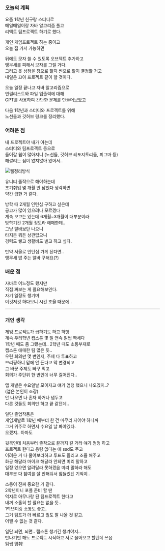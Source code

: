### 오늘의 계획 

요즘 1학년 친구랑 스터디로  
메일매일이랑 자바 알고리즘 풀고  
리액트 팀프로젝트 하기로 했다.  

개인 게임프로젝트 하는 중이고  
오늘 집 가서 가능하면  
  
뒤에도 모자 쓸 수 있도록 오브젝트 추가하고  
앵무새를 피해서 모자를 그릴 거다.  
그리고 옷 상점을 창으로 할지 씬으로 할지 결정할 거고  
내일은 끄아 프로젝트 같이 할 것이다.  

오늘 일정 끝나고 자바 알고리즘으로  
연결리스트와 파일 입출력에 대해  
GPT를 사용하여 간단한 문제를 만들어보았고  

다음 1학년과 스터디와 프로젝트를 위해  
노션들과 깃허브 링크를 정리했다.  
  
### 어려운 점 

내 프로젝트야 내가 아는데  
스터디와 팀프로젝트 등으로  
들어갈 웹이 많아지니 (노션들, 깃허브 레포지토리들, 피그마 등)  
해깔리는 점이 없지않아 있어서..  
  
![웹정리방식](https://seungyeon04.github.io/A_Study/markdown/승연의TIL/Image/웹정리방식.png)  
  
유니티 졸작으로 해야하는데  
조기취업 몇 개월 안 남았다 생각하면  
약간 급한 거 같다.  

방학 때 2개월 인턴십 구하고 싶은데  
공고가 많이 있으려나 모르겠다  
계속 보고는 있는데 6개월~3개월이 대부분이라  
방학기간 2개월 정도라 애매한데..  
그냥 알바보단 나으니  
타지든 뭐든 상관없으니  
경력도 쌓고 생활비도 벌고 하고 싶다.  
  
만약 서울로 인턴십 가게 된다면..  
앵무새 밥 주는 알바 구해요(?)  
  
### 배운 점 

자바로 어느정도 했지만  
직접 짜보는 게 필요해보인다.  
자기 일정도 챙기며  
이것저것 하다보니 시간 조율 때문에..  

*** 

### 개인 생각 

게임 프로젝트가 급하기도 하고 하핫  
계속 우리학년 캡스톤 몇 일 연속 읽씹 빡세다  
1학년 때도 좀 그랬는데.. 2학년 때도 소통부재로  
캡스톤 애매한 팀 많은 듯..  
우린 회의만 몇 번인지, 주제 다 투표하고  
브리핑하니 맘에 안 든다고 막 변경되고  
그 바꾼 주제도 빠꾸 먹고  
회의가 주단위 한 번인데 너무 길어진다..  
  
앱 개발은 수요일날 모이자고 얘기 엄청 했으니 나오겠지..?  
(앱은 본인이 조장)  
안 나오면 나 혼자 하거나 냅두고  
다른 것들도 회의만 하고 끝 같던데..  

일단 졸업작품은  
게임개발로 1학년 때부터 한 건 마무리 지어야 하니까  
그거 위주로 하면서 수요일 날 봐야겠다.  
오겠지.. 아마도  

뒷북인데 처음부터 졸작으로 끝까지 갈 거라 얘기 엄청 하고  
프로젝트 한다고 용량 없다는 애 ssd도 주고  
어려운 거 다 물어보라하고 투표도 올리고 조율 해주고  
화공 해달라 마이크 해달라 안되면 미리 말하고  
일정 있으면 알려달라 못하겠음 미리 말하라 해도  
대부분 다 참여를 잘 안해줘서 힘들었던 기억이..  

소통이 진짜 중요한 거 같다.  
2학년이니 포폴 준비 할 땐  
억지로 아무나랑 된 팀프로젝트 한다고  
내꺼 소홀히 할 필요는 없을 듯..  
1학년이랑 소통도 좋고..  
그거 팀프가 더 빠르고 퀄도 잘 나올 것 같고.  
어쩔 수 없는 것 같다.  
  
일단 되면, 되면.. 캡스톤 챙기긴 챙겨야지..  
만나기만 해도 프로젝트 시작하고 서로 물어보고 할텐데 쓰읍  
읽씹 멈춰!  
  
